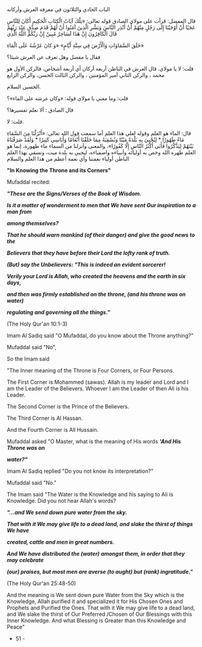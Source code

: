 الباب الحادي والثلاثون في معرفة العرش وأركانه 

قال المفضل: قرأت على مولاي الصادق قوله تعالى: «تِلْكَ آيَاتُ الْكِتَابِ الْحَكِيمِ أَكَانَ لِلنَّاسِ عَجَبًا أَنْ أَوْحَيْنَا إِلَى رَجُلٍ مِنْهُمْ أَنْ أَنْذِرِ النَّاسَ وَبَشِّرِ الَّذِينَ آمَنُوا أَنْ لَهُمْ قَدَمَ صِدْقٍ عِنْدَ رَبِّهِمْ قَالَ الْكَافِرُونَ إِنْ هَذَا لَسَاحِرٌ مُبِينٌ إِنْ رَبِّكُمُ اللَّهُ الَّذِي 

خَلَقَ السَّمَاوَاتِ وَالْأَرْضَ فِي سِتَّةِ أَيَّامٍ» «وَ كانَ عَرْشُهُ عَلَى الْمَاءِ» 

فقال يا مفضل وهل تعرف عن العرش شيئا؟ 

قلت: لا يا مولاي. قال العرش في الباطن أربعة أركان أي أربعة أشخاص، فالركن الأول هو محمد ، والركن الثاني أمير المؤمنين ، والركن الثالث الحسن، والركن الرابع 

الحسين السلام. 

قلت: وما معني يا مولاي قوله: «وكان عرشه على الماء»؟ 

قال الصادق : ألا تعلم تفسيرها؟ 

قلت: لا. 

قال: الماء هو العلم وقوله لعلي هذا العلم أما سمعت قول الله تعالى: «أَنْزَلْنَا مِنَ السَّمَاءِ مَاءً طَهُورًا * لِنُحْيِيَ بِهِ بَلْدَةً مَيْتًا وَنُسْقِيَهُ مِمَا خَلَقْنَا أَنْعَامًا وَأَنَاسِي كَثِيرًا * وَلَقَدْ صَرَفْنَاهُ بَيْنَهُمْ لِيَذَّكَّرُوا فَأَبَى أَكْثَرُ النّاسِ إِلَّا كَفُورًا»، والمعنى وأنزلنا من السماء ماء طهورة، إنما هو العلم طهره الله وخص به أوليائه وأنبياءه واصفياءه، ليحيي به بلدة ميت، ونسقي بهذا العلم الباطن أولياء نعمتنا وأي نعمة أعظم من هذا العلم والسلام

**"In Knowing the Throne and its Corners"**

Mufaddal recited:

_**"These are the Signs/Verses of the Book of Wisdom.**_

_**Is it a matter of wonderment to men that We have sent Our inspiration to a man from**_

_**among themselves?**_

_**That he should warn mankind (of their danger) and give the good news to the**_

_**Believers that they have before their Lord the lofty rank of truth.**_

_**(But) say the Unbelievers: "This is indeed an evident sorcerer!**_

_**Verily your Lord is Allah, who created the heavens and the earth in six days,**_

_**and then was firmly established on the throne, (and his throne was on water)**_

_**regulating and governing all the things."**_

(The Holy Qur'an 10:1-3)

Imam Al Sadiq said "O Mufaddal, do you know about the Throne anything?"

Mufaddal said "No",

So the Imam said

"The Inner meaning of the Throne is Four Corners, or Four Persons.

The First Corner is Mohammed (sawas). Allah is my leader and Lord and I am the Leader of the Believers. Whoever I am the Leader of then Ali is his Leader.

The Second Corner is the Prince of the Believers.

The Third Corner is Al Hassan.

And the Fourth Corner is All Hussain.

Mufaddal asked "O Master, what is the meaning of His words _**'And His Throne was on**_

_**water?"**_

Imam Al Sadiq replied "Do you not know its interpretation?"

Mufaddal said "No."

The Imam said "The Water is the Knowledge and his saying to Ali is Knowledge. Did you not hear Allah's words?

_**"...and We send down pure water from the sky.**_

_**That with it We may give life to a dead land, and slake the thirst of things We have**_

_**created, cattle and men in great numbers.**_

_**And We have distributed the (water) amongst them, in order that they may celebrate**_

_**(our) praises, but most men are averse (to aught) but (rank) ingratitude."**_

(The Holy Qur'an 25:48-50)

And the meaning is We sent down pure Water from the Sky which is the Knowledge, Allah purified it and specialized it for His Chosen Ones and Prophets and Purified the Ones. That with it We may give life to a dead land, and We slake the thirst of Our Preferred /Chosen of Our Blessings with this Inner Knowledge. And what Blessing is Greater than this Knowledge and Peace"

- 51 -
